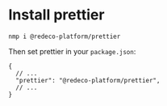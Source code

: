 # Install prettier

```shell
nmp i @redeco-platform/prettier
```

Then set prettier in your `package.json`:

```json5
{
  // ...
  "prettier": "@redeco-platform/prettier",
  // ...
}
```